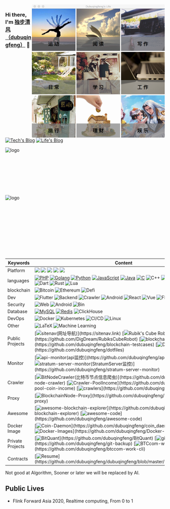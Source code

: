 <img src="https://github.com/dubuqingfeng/dubuqingfeng/raw/master/images/dubuqingfeng.png"  alt="life" height="420" width="420" align="right" />

### Hi there, I'm [独步清风（dubuqingfeng）](https://dubuqingfeng.xyz) 🎉

[![Tech's Blog](https://img.shields.io/badge/Tech-Blog-000)](https://dbqf.xyz) [![Life's Blog](https://img.shields.io/badge/Life-Blog-000)](https://xiaoye.me)

<img src="https://github-readme-stats.vercel.app/api?username=dubuqingfeng&show_icons=true&count_private=true&hide=prs&theme=default_repocard" alt="logo" height="150" width="330" align="left" />

<img src="https://github-readme-stats.vercel.app/api/top-langs/?username=dubuqingfeng&layout=compact" alt="logo" height="200" width="330" align="left" />

| Keywords  |  Content        |
| ------ | ------------------ | 
| Platform | [![](https://img.shields.io/badge/macOS-Hackintosh-292e33?style=flat-square&logo=apple&logoColor=ffffff)](https://www.tonymacx86.com/) [![](https://img.shields.io/badge/Windows-11-2376bc?style=flat-square&logo=windows&logoColor=ffffff)](https://www.microsoft.com/windows/get-windows-11) [![](https://img.shields.io/badge/iPhone%20%2013-Pro%20%20Max-000000?style=flat-square&logo=apple&logoColor=ffffff)](https://www.apple.com/) [![](https://img.shields.io/badge/Ubuntu-000000?style=flat-square&logo=ubuntu&logoColor=ffffff)](https://ubuntu.com/) [![](https://img.shields.io/badge/iPad-Pro-000000?style=flat-square&logo=apple&logoColor=ffffff)](https://www.apple.com/) | 
| languages | [![PHP](https://img.shields.io/badge/-PHP-000?&logo=php&logoColor=007ACC)](https://github.com/dubuqingfeng?tab=repositories&q=&type=&language=go) [![Golang](https://img.shields.io/badge/-Golang-000?&logo=Go&logoColor=007ACC)](https://github.com/dubuqingfeng?tab=repositories&q=&type=&language=php) [![Python](https://img.shields.io/badge/-Python-000?&logo=python)](https://github.com/dubuqingfeng?tab=repositories&q=&type=&language=python) [![JavaScript](https://img.shields.io/badge/-JavaScript-000?&logo=JavaScript&logoColor=ddc508)](https://github.com/dubuqingfeng?tab=repositories&q=&type=&language=javascript) [![Java](https://img.shields.io/badge/-Java-000?&logo=Java&logoColor=007396)](https://github.com/dubuqingfeng?tab=repositories&q=&type=&language=java) [![C](https://img.shields.io/badge/-C-000?&logo=C)](https://github.com/dubuqingfeng?tab=repositories&q=&type=&language=c) ![C++](https://img.shields.io/badge/-C++-000?&logo=c%2b%2b&logoColor=00599C) ![TypeScript](https://img.shields.io/badge/-TypeScript-000?&logo=TypeScript&logoColor=007ACC) ![SQL](https://img.shields.io/badge/-SQL-000?&logo=MySQL&logoColor=4479A1) ![Dart](https://img.shields.io/badge/-Dart-000?&logo=Dart&logoColor=4479A1) ![Rust](https://img.shields.io/badge/-Rust-000?&logo=rust&logoColor=4479A1) ![Lua](https://img.shields.io/badge/-Lua-000?&logo=lua&logoColor=4479A1) |
| blockchain | ![Bitcoin](https://img.shields.io/badge/-Bitcoin-000?&logo=Bitcoin) ![Ethereum](https://img.shields.io/badge/-Ethereum-000?&logo=ethereum) ![Defi](https://img.shields.io/badge/-Defi-000) |
| Dev | ![Flutter](https://img.shields.io/badge/-Flutter-000) ![Backend](https://img.shields.io/badge/-Backend-000) ![Crawler](https://img.shields.io/badge/-Crawler-000) ![Android](https://img.shields.io/badge/-Android-000?&logo=Android) ![React](https://img.shields.io/badge/-React-000?&logo=React) ![Vue](https://img.shields.io/badge/-Vue-000?&logo=vue.js) ![Flink](https://img.shields.io/badge/-Flink-000?&logo=Flink) |
| Security | ![Web](https://img.shields.io/badge/-Web-000) ![Android](https://img.shields.io/badge/-Android-000?&logo=Android) ![Bin](https://img.shields.io/badge/-Bin-000) |
| Database | [![MySQL](https://img.shields.io/badge/-MySQL-000?style=flat-square&logo=mysql&logoColor=white)](https://mariadb.com/) [![Redis](https://img.shields.io/badge/-Redis-000?style=flat-square&logo=redis&logoColor=white)](https://redis.io/) ![ClickHouse](https://img.shields.io/badge/-ClickHouse-000) |
| DevOps | ![Docker](https://img.shields.io/badge/-Docker-000?&logo=Docker) ![Kubernetes](https://img.shields.io/badge/-Kubernetes-000?&logo=Kubernetes) ![CI/CD](https://img.shields.io/badge/-CI%2FCD-000?&logo=CircleCI&logoColor=888) ![Linux](https://img.shields.io/badge/-Linux-000?&logo=Linux&logoColor=FCC624) | 
| Other | ![LaTeX](https://img.shields.io/badge/-LaTeX-000?) ![Machine Learning](https://img.shields.io/badge/Machine-Learning-000?) |
| Public Projects | [![sitenav(网址导航)](https://img.shields.io/badge/-SiteNav-000?)](https://sitenav.link) [![Rubik's Cube Robot(解魔方机器人)](https://img.shields.io/badge/Robot-Rubik'sCube-000?)](https://github.com/DigDream/RubiksCubeRobot) [![blockchain-testcases](https://img.shields.io/badge/blockchain-testcases-000?)](https://github.com/dubuqingfeng/blockchain-testcases) [![Dotfiles](https://img.shields.io/badge/Dotfiles-000?)](https://github.com/dubuqingfeng/dotfiles) |
| Monitor | [![api-monitor(api监控)](https://img.shields.io/badge/API-Monitor-000?)](https://github.com/dubuqingfeng/api-monitor) [![stratum-server-monitor(StratumServer监控)](https://img.shields.io/badge/StratumServer-Monitor-000?)](https://github.com/dubuqingfeng/stratum-server-monitor) |
| Crawler |  [![BitNodeCrawler(比特币节点信息爬虫)](https://img.shields.io/badge/Crawler-BitcoinNode-000?)](https://github.com/dubuqingfeng/bit-node-crawler) [![Crawler-PoolIncome](https://img.shields.io/badge/Crawler-PoolIncome-000?)](https://github.com/dubuqingfeng/scrapy-pool-coin-income) [![crawlers](https://img.shields.io/badge/Crawlers-000?)](https://github.com/dubuqingfeng/crawlers) |
| Proxy | [![BlockchainNode-Proxy](https://img.shields.io/badge/BlockchainNode-Proxy-000?)](https://github.com/dubuqingfeng/blockchain-node-proxy) |
| Awesome | [![awesome-blockchain-explorer](https://img.shields.io/badge/awesome-explorer-000?)](https://github.com/dubuqingfeng/awesome-blockchain-explorer) [![awesome-code](https://img.shields.io/badge/awesome-code-000?)](https://github.com/dubuqingfeng/awesome-code) |
| Docker Image | [![Coin-Daemon](https://img.shields.io/badge/Coin-Daemon-000?)](https://github.com/dubuqingfeng/coin_daemons_docker) [![Docker-Images](https://img.shields.io/badge/Docker-Images-000?)](https://github.com/dubuqingfeng/Docker-Images) |
| Private Projects | [![BitQuant](https://img.shields.io/badge/BitQuant-000?)](https://github.com/dubuqingfeng/BitQuant) [![git-backup](https://img.shields.io/badge/Git-Backup-000?)](https://github.com/dubuqingfeng/git-backup) [![BTCcom-work-cli](https://img.shields.io/badge/BTC.com-workcli-000?)](https://github.com/dubuqingfeng/btccom-work-cli)  |
| Contracts | [![Resume](https://img.shields.io/badge/Resume-000?)](https://github.com/dubuqingfeng/dubuqingfeng/blob/master/wiki/static/resume.pdf)  |


Not good at Algorithm, Sooner or later we will be replaced by AI.

## Public Lives

+ Flink Forward Asia 2020, Realtime computing, From 0 to 1